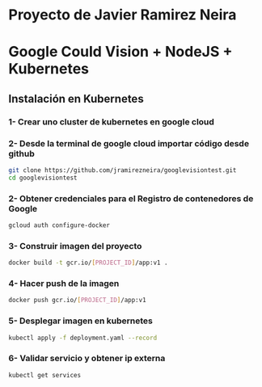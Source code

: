 # Proyecto  de Javier Ramirez Neira 
# Google Could Vision + NodeJS + Kubernetes

## Instalación en Kubernetes

### 1- Crear uno cluster de kubernetes en google cloud
### 2- Desde la terminal de google cloud importar código desde github
```bash
git clone https://github.com/jramirezneira/googlevisiontest.git
cd googlevisiontest
```
### 2- Obtener credenciales para el Registro de contenedores de Google
```bash
gcloud auth configure-docker
```
### 3- Construir imagen del proyecto
```bash
docker build -t gcr.io/[PROJECT_ID]/app:v1 .
```
### 4- Hacer push de la imagen
```bash
docker push gcr.io/[PROJECT_ID]/app:v1
```
### 5- Desplegar imagen en kubernetes
```bash
kubectl apply -f deployment.yaml --record
```
### 6- Validar servicio y obtener ip externa
```bash
kubectl get services
```